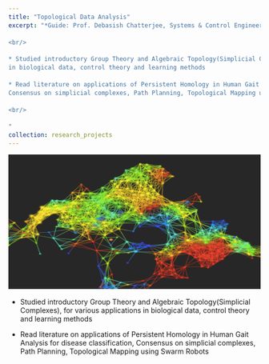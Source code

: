 ```yaml
---
title: "Topological Data Analysis"
excerpt: "*Guide: Prof. Debasish Chatterjee, Systems & Control Engineering, Indian Institute of Technology Bombay*<br/><img src='/images/tda_img.png'>

<br/>

* Studied introductory Group Theory and Algebraic Topology(Simplicial Complexes), for various applications
in biological data, control theory and learning methods

* Read literature on applications of Persistent Homology in Human Gait Analysis for disease classification,
Consensus on simplicial complexes, Path Planning, Topological Mapping using Swarm Robots

<br/>

"
collection: research_projects
---
```


<img src='/images/tda_img.png'>
<br/>

* Studied introductory Group Theory and Algebraic Topology(Simplicial Complexes), for various applications
in biological data, control theory and learning methods

* Read literature on applications of Persistent Homology in Human Gait Analysis for disease classification,
Consensus on simplicial complexes, Path Planning, Topological Mapping using Swarm Robots

<br/>

